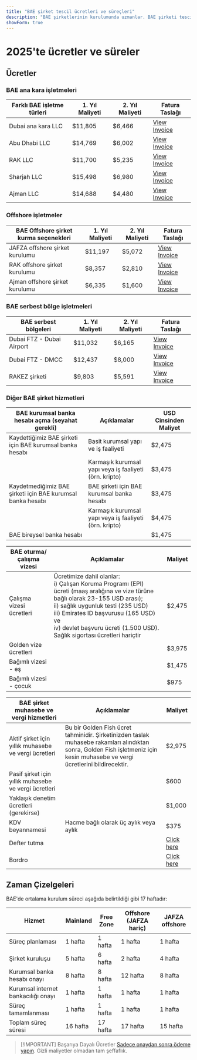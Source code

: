 ```yaml
---
title: "BAE şirket tescil ücretleri ve süreçleri"
description: "BAE şirketlerinin kurulumunda uzmanlar. BAE şirketi tescil ücretleri ve tahmini işletme kurulum süreci."
showForm: true
---
```


# 2025'te ücretler ve süreler

## Ücretler

### BAE ana kara işletmeleri

| Farklı BAE işletme türleri | 1. Yıl Maliyeti | 2. Yıl Maliyeti | Fatura Taslağı                                                                                                    |
| -------------------------- | --------------- | --------------- | ---------------------------------------------------------------------------------------------------------------- |
| Dubai ana kara LLC         | $11,805         | $6,466          | [View Invoice](https://docs.google.com/document/d/17zrplxsKNhqfC8AGuqbiAzR_1QXutglx_zeaSEys7-E/edit?usp=sharing) |
| Abu Dhabi LLC              | $14,769         | $6,002          | [View Invoice](/resources/contacts)                                                                              |
| RAK LLC                    | $11,700         | $5,235          | [View Invoice](/resources/contacts)                                                                              |
| Sharjah LLC                | $15,498         | $6,980          | [View Invoice](/resources/contacts)                                                                              |
| Ajman LLC                  | $14,688         | $4,480          | [View Invoice](/resources/contacts)                                                                              |

### Offshore işletmeler

| BAE Offshore şirket kurma seçenekleri | 1. Yıl Maliyeti | 2. Yıl Maliyeti | Fatura Taslağı                       |
| ------------------------------------------ | --------------- | --------------- | ----------------------------------- |
| JAFZA offshore şirket kurulumu           | $11,197         | $5,072          | [View Invoice](/resources/contacts) |
| RAK offshore şirket kurulumu             | $8,357          | $2,810          | [View Invoice](/resources/contacts) |
| Ajman offshore şirket kurulumu           | $6,335          | $1,600          | [View Invoice](/resources/contacts) |

### BAE serbest bölge işletmeleri

| BAE serbest bölgeleri     | 1. Yıl Maliyeti | 2. Yıl Maliyeti | Fatura Taslağı                       |
| ------------------------- | --------------- | --------------- | ----------------------------------- |
| Dubai FTZ - Dubai Airport | $11,032         | $6,165          | [View Invoice](/resources/contacts) |
| Dubai FTZ - DMCC          | $12,437         | $8,000          | [View Invoice](/resources/contacts) |
| RAKEZ şirketi             | $9,803          | $5,591          | [View Invoice](/resources/contacts) |

### Diğer BAE şirket hizmetleri

| BAE kurumsal banka hesabı açma (seyahat gerekli)            | Açıklamalar                                                    | USD Cinsinden Maliyet |
| --------------------------------------------------------------- | -------------------------------------------------------------- | ----------- |
| Kaydettiğimiz BAE şirketi için BAE kurumsal banka hesabı        | Basit kurumsal yapı ve iş faaliyeti               | $2,475      |
|                                                                 | Karmaşık kurumsal yapı veya iş faaliyeti (örn. kripto) | $3,475      |
| Kaydetmediğimiz BAE şirketi için BAE kurumsal banka hesabı | BAE şirketi için BAE kurumsal banka hesabı                   | $3,475      |
|                                                                 | Karmaşık kurumsal yapı veya iş faaliyeti (örn. kripto) | $4,475      |
| BAE bireysel banka hesabı                                       |                                                                | $1,475      |

| BAE oturma/çalışma vizesi | Açıklamalar                                                                                                                                                                                                                                                                                            | Maliyet |
| ----------------------------- | -------------------------------------------------------------------------------------------------------------------------------------------------------------------------------------------------------------------------------------------------------------------------------------------------- | ------ |
| Çalışma vizesi ücretleri          | Ücretimize dahil olanlar:<br/>i) Çalışan Koruma Programı (EPI) ücreti (maaş aralığına ve vize türüne bağlı olarak 23-155 USD arası);<br/>ii) sağlık uygunluk testi (235 USD)<br/>iii) Emirates ID başvurusu (165 USD) ve<br/>iv) devlet başvuru ücreti (1.500 USD). Sağlık sigortası ücretleri hariçtir | $2,475 |
| Golden vize ücretleri              |                                                                                                                                                                                                                                                                                                    | $3,975 |
| Bağımlı vizesi - eş       |                                                                                                                                                                                                                                                                                                    | $1,475 |
| Bağımlı vizesi - çocuk        |                                                                                                                                                                                                                                                                                                    | $975   |

| BAE şirket muhasebe ve vergi hizmetleri              | Açıklamalar                                                                                                                                                                                              | Maliyet            |
| ---------------------------------------------------- | ---------------------------------------------------------------------------------------------------------------------------------------------------------------------------------------------------- | --------------- |
| Aktif şirket için yıllık muhasebe ve vergi ücretleri | Bu bir Golden Fish ücret tahminidir. Şirketinizden taslak muhasebe rakamları alındıktan sonra, Golden Fish işletmeniz için kesin muhasebe ve vergi ücretlerini bildirecektir. | $2,975          |
| Pasif şirket için yıllık muhasebe ve vergi ücretleri |                                                                                                                                                                                                      | $600            |
| Yaklaşık denetim ücretleri (gerekirse)                 |                                                                                                                                                                                                      | $1,000          |
| KDV beyannamesi                                           | Hacme bağlı olarak üç aylık veya aylık                                                                                                                                                             | $375            |
| Defter tutma                                         |                                                                                                                                                                                                      | [Click here](#) |
| Bordro                                              |                                                                                                                                                                                                      | [Click here](#) |

## Zaman Çizelgeleri

BAE'de ortalama kurulum süreci aşağıda belirtildiği gibi 17 haftadır:

| Hizmet                             | Mainland | Free Zone | Offshore (JAFZA hariç) | JAFZA offshore |
| ---------------------------------- | -------- | --------- | --------------------- | -------------- |
| Süreç planlaması                   | 1 hafta  | 1 hafta   | 1 hafta              | 1 hafta        |
| Şirket kuruluşu                    | 5 hafta  | 6 hafta   | 2 hafta              | 4 hafta        |
| Kurumsal banka hesabı onayı        | 8 hafta  | 8 hafta   | 12 hafta             | 8 hafta        |
| Kurumsal internet bankacılığı onayı| 1 hafta  | 1 hafta   | 1 hafta              | 1 hafta        |
| Süreç tamamlanması                 | 1 hafta  | 1 hafta   | 1 hafta              | 1 hafta        |
| Toplam süreç süresi               | 16 hafta | 17 hafta  | 17 hafta             | 15 hafta       |

> [!IMPORTANT] Başarıya Dayalı Ücretler
> [Sadece onaydan sonra ödeme yapın](../benefits/success-based-fees.md). Gizli maliyetler olmadan tam şeffaflık.